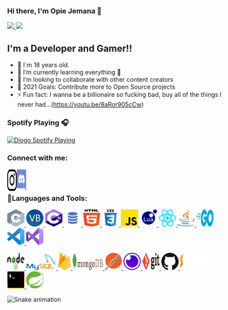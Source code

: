 ### Hi there, I'm Opie Jemana  👋

<div>
  <a href="https://github.com/opiejemanaid">
  <img height="180em" src="https://github-readme-stats.vercel.app/api?username=opiejemanaid&show_icons=true&theme=dracula&include_all_commits=true&count_private=true"/>
  <img height="180em" src="https://github-readme-stats.vercel.app/api/top-langs/?username=opiejemanaid&layout=compact&langs_count=16&theme=dracula"/>
  </a>
<div>

## I'm a Developer and Gamer!!

- 👨‍ I´m 18 years old.
- 🌱 I’m currently learning everything 🤣
- 👯 I’m looking to collaborate with other content creators
- 🥅 2021 Goals: Contribute more to Open Source projects
- ⚡ Fun fact: I wanna be a billionaire so fucking bad, buy all of the things I never had...(https://youtu.be/8aRor905cCw)

### Spotify Playing 🎧

[<img src="https://spotify-now-playing.diogomarques.dev/" alt="Diogo Spotify Playing" width="350" />](https://open.spotify.com/user/atnl56f4mzf1ssw653mg8n399)


### Connect with me:

[<img align="left" alt="Diogo | Instagram" width="22px" src="https://github.com/DiogoMarques2003/DiogoMarques2003/blob/main/.github/logos/instagram-icon.svg" width="50" height="50" />][instagram]
[<img align="left" alt="Diogo | Discord" width="22px" src="https://github.com/DiogoMarques2003/DiogoMarques2003/blob/main/.github/logos/discord.svg" width="50" height="50" />][discord]

<br />
<br />

### 🔨Languages and Tools:

<p align="left">
<a href="https://devdocs.io/c/" target="_blank"> <img src="https://github.com/DiogoMarques2003/DiogoMarques2003/blob/main/.github/logos/c.svg" alt="c" width="40" height="40"/> </a> 
<a href="https://docs.microsoft.com/en-us/dotnet/visual-basic/" target="_blank"> <img src="https://github.com/DiogoMarques2003/DiogoMarques2003/blob/main/.github/logos/VB.NET.png" alt="VB.NET" width="40" height="40"/> </a> 
<a href="https://docs.microsoft.com/en-us/dotnet/csharp/" target="_blank"> <img src="https://github.com/DiogoMarques2003/DiogoMarques2003/blob/main/.github/logos/c-sharp.svg" alt="c#" width="40" height="40"/> </a> 
<a href="https://docs.microsoft.com/en-us/sql/sql-server/?view=sql-server-ver15" target="_blank"> <img src="https://github.com/DiogoMarques2003/DiogoMarques2003/blob/main/.github/logos/sql.png" alt="SQL" width="40" height="40"/> </a> 
<a href="https://www.w3.org/html/" target="_blank"> <img src="https://github.com/DiogoMarques2003/DiogoMarques2003/blob/main/.github/logos/html-5.svg" alt="html5" width="40" height="40"/> </a>
<a href="https://www.w3schools.com/css/" target="_blank"> <img src="https://github.com/DiogoMarques2003/DiogoMarques2003/blob/main/.github/logos/css3.svg" alt="css3" width="40" height="40"/> </a> 
<a href="https://developer.mozilla.org/en-US/docs/Web/JavaScript" target="_blank"> <img src="https://github.com/DiogoMarques2003/DiogoMarques2003/blob/main/.github/logos/javascript.svg" alt="javascript" width="40" height="40"/> </a> 
<a href="https://www.lua.org/docs.html" target="_blank"> <img src="https://github.com/DiogoMarques2003/DiogoMarques2003/blob/main/.github/logos/lua.svg" alt="lua" width="40" height="40"/> </a> 
<a href="https://reactjs.org/docs/getting-started.html" target="_blank"> <img src="https://github.com/DiogoMarques2003/DiogoMarques2003/blob/main/.github/logos/react.svg" alt="react.js" width="40" height="40"/> </a> 
<a href="https://docs.oracle.com/en/java/" target="_blank"> <img src="https://github.com/DiogoMarques2003/DiogoMarques2003/blob/main/.github/logos/java.svg" alt="java" width="40" height="40"/> </a> 
<a href="https://golang.org/" target="_blank"> <img src="https://github.com/DiogoMarques2003/DiogoMarques2003/blob/main/.github/logos/go.svg" alt="Golang" width="40" height="40"/> </a>
<a href="https://code.visualstudio.com/" target="_blank"> <img src="https://github.com/DiogoMarques2003/DiogoMarques2003/blob/main/.github/logos/visual-studio-code.svg" alt="vscode" width="40" height="40"/> </a> 
<a href="https://visualstudio.microsoft.com/" target="_blank"> <img src="https://github.com/DiogoMarques2003/DiogoMarques2003/blob/main/.github/logos/visual-studio.svg" alt="visual studio" width="40" height="40"/> </a> 
</p>

<p align="left">
<a href="https://nodejs.org" target="_blank"> <img src="https://github.com/DiogoMarques2003/DiogoMarques2003/blob/main/.github/logos/nodejs.svg" alt="nodejs" width="40" height="40"/> </a>
<a href="https://www.mysql.com/" target="_blank"> <img src="https://github.com/DiogoMarques2003/DiogoMarques2003/blob/main/.github/logos/mysql.png" alt="mysql" width="70"/> </a> 
<a href="https://firebase.google.com/?hl=pt-br" target="_blank"> <img src="https://github.com/DiogoMarques2003/DiogoMarques2003/blob/main/.github/logos/firebase.svg" alt="firebase" width="30"/> </a> 
<a href="https://docs.mongodb.com/" target="_blank"> <img src="https://github.com/DiogoMarques2003/DiogoMarques2003/blob/main/.github/logos/mongodb.svg" alt="mongoDB" width="70" height="40"/> </a>
<a href="https://www.postman.com/" target="_blank"> <img src="https://github.com/DiogoMarques2003/DiogoMarques2003/blob/main/.github/logos/postman.svg" alt="Postman" width="40" height="40"/> </a>
<a href="https://insomnia.rest" target="_blank"> <img src="https://github.com/DiogoMarques2003/DiogoMarques2003/blob/main/.github/logos/insomnia.svg" alt="insomnia" width="40" height="40"/> </a>
<a href="https://git-scm.com/" target="_blank"> <img src="https://github.com/DiogoMarques2003/DiogoMarques2003/blob/main/.github/logos/git.svg" alt="git" width="40" height="40"/> </a>
<a href="https://github.com/" target="_blank"> <img src="https://github.com/DiogoMarques2003/DiogoMarques2003/blob/main/.github/logos/github-icon.svg" alt="github" width="40" height="40"/> </a>
<a href="https://www.sublimetext.com/" target="_blank"> <img src="https://github.com/DiogoMarques2003/DiogoMarques2003/blob/main/.github/logos/sublimetext.svg" alt="sublime" width="70" height="40"/> </a> 
<a href="https://hyper.is/" target="_blank"> <img src="https://github.com/DiogoMarques2003/DiogoMarques2003/blob/main/.github/logos/hyper.svg" alt="hyper" width="40" height="40"/> </a> 
<a href="https://spring.io/projects/spring-boot" target="_blank"> <img src="https://github.com/DiogoMarques2003/DiogoMarques2003/blob/main/.github/logos/spring-icon.svg" alt="spring" width="40" height="40"/> </a> 
</p>


![Snake animation](https://github.com/DiogoMarques2003/DiogoMarques2003/blob/output/github-contribution-grid-snake.svg)

[instagram]: https://instagram.com/diogomarques2003
[discord]: https://discord.com/users/327332773108908032
